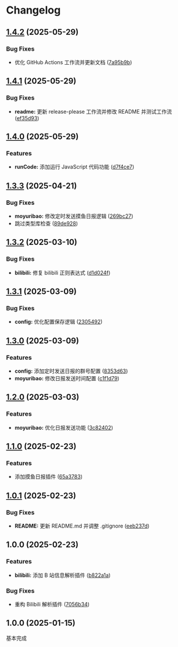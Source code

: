 # Changelog

## [1.4.2](https://github.com/jacksixth/karin-plugin-jacksixth-app/compare/v1.4.1...v1.4.2) (2025-05-29)


### Bug Fixes

* 优化 GitHub Actions 工作流并更新文档 ([7a95b9b](https://github.com/jacksixth/karin-plugin-jacksixth-app/commit/7a95b9bdc8dc5fc7164394f6f836bdc68a747b6d))

## [1.4.1](https://github.com/jacksixth/karin-plugin-forMyself/compare/v1.4.0...v1.4.1) (2025-05-29)


### Bug Fixes

* **readme:** 更新 release-please 工作流并修改 README 并测试工作流 ([ef35d93](https://github.com/jacksixth/karin-plugin-forMyself/commit/ef35d93ca243c61012b9e2f83a9f3b214afb558d))

## [1.4.0](https://github.com/jacksixth/karin-plugin-forMyself/compare/v1.3.3...v1.4.0) (2025-05-29)


### Features

* **runCode:** 添加运行 JavaScript 代码功能 ([d7f4ce7](https://github.com/jacksixth/karin-plugin-forMyself/commit/d7f4ce7914188c6602a12588b194774be4acb9c3))

## [1.3.3](https://github.com/jacksixth/karin-plugin-forMyself/compare/v1.3.2...v1.3.3) (2025-04-21)


### Bug Fixes

* **moyuribao:** 修改定时发送摸鱼日报逻辑 ([269bc27](https://github.com/jacksixth/karin-plugin-forMyself/commit/269bc2789f2ded26267e05d25bba8e120f397094))
* 跳过类型库检查 ([89de928](https://github.com/jacksixth/karin-plugin-forMyself/commit/89de9288f0f42906c0efb8f10e28e612b9c810a5))

## [1.3.2](https://github.com/jacksixth/karin-plugin-forMyself/compare/v1.3.1...v1.3.2) (2025-03-10)


### Bug Fixes

* **bilibili:** 修复 bilibili 正则表达式 ([d1d024f](https://github.com/jacksixth/karin-plugin-forMyself/commit/d1d024f9d65aa50dbeab1e848e1163652918d169))

## [1.3.1](https://github.com/jacksixth/karin-plugin-forMyself/compare/v1.3.0...v1.3.1) (2025-03-09)


### Bug Fixes

* **config:** 优化配置保存逻辑 ([2305492](https://github.com/jacksixth/karin-plugin-forMyself/commit/230549244d61c8ff9c92472ce371f47d6dd83a25))

## [1.3.0](https://github.com/jacksixth/karin-plugin-forMyself/compare/v1.2.0...v1.3.0) (2025-03-09)


### Features

* **config:** 添加定时发送日报的群号配置 ([8353d63](https://github.com/jacksixth/karin-plugin-forMyself/commit/8353d633a9d377e0af1d568ad5fa3003dda1d7ca))
* **moyuribao:** 修改日报发送时间配置 ([c1f1d79](https://github.com/jacksixth/karin-plugin-forMyself/commit/c1f1d79918571ad41a2d1b12300e83c747430eb5))

## [1.2.0](https://github.com/jacksixth/karin-plugin-forMyself/compare/v1.1.0...v1.2.0) (2025-03-03)


### Features

* **moyuribao:** 优化日报发送功能 ([3c82402](https://github.com/jacksixth/karin-plugin-forMyself/commit/3c82402adb56f607a42a5dc1cc60fb6286762d4c))

## [1.1.0](https://github.com/jacksixth/karin-plugin-forMyself/compare/v1.0.1...v1.1.0) (2025-02-23)


### Features

* 添加摸鱼日报插件 ([65a3783](https://github.com/jacksixth/karin-plugin-forMyself/commit/65a37834d0d11bb446be5fc492004e8048a5b62d))

## [1.0.1](https://github.com/jacksixth/karin-plugin-forMyself/compare/v1.0.0...v1.0.1) (2025-02-23)


### Bug Fixes

* **README:** 更新 README.md 并调整 .gitignore ([eeb237d](https://github.com/jacksixth/karin-plugin-forMyself/commit/eeb237da7c20599cd7fd15d792d7e91a54b3a4bd))

## 1.0.0 (2025-02-23)


### Features

* **bilibili:** 添加 B 站信息解析插件 ([b822a1a](https://github.com/jacksixth/karin-plugin-forMyself/commit/b822a1a9a9c185293c74b8c87957676ee50034c4))


### Bug Fixes

* 重构 Bilibili 解析插件 ([7056b34](https://github.com/jacksixth/karin-plugin-forMyself/commit/7056b34b5a59f0910cadac987fed13e33301fede))

## 1.0.0 (2025-01-15)
基本完成

